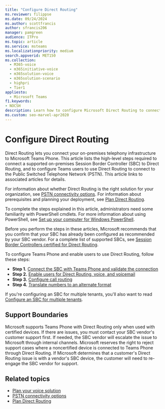 ```yaml
---
title: "Configure Direct Routing"
ms.reviewer: filippse
ms.date: 09/24/2024
ms.author: scottfrancis
author: sfrancis206
manager: pamgreen
audience: ITPro
ms.topic: article
ms.service: msteams
ms.localizationpriority: medium
search.appverid: MET150
ms.collection: 
  - M365-voice
  - m365initiative-voice
  - m365solution-voice
  - m365solution-scenario
  - highpri
  - Tier1
appliesto: 
  - Microsoft Teams
f1.keywords:
- NOCSH
description: Learn how to configure Microsoft Direct Routing to connect your on-premises telephony infrastructure to Teams Phone.
ms.custom: seo-marvel-apr2020
---
```


# Configure Direct Routing

Direct Routing lets you connect your on-premises telephony infrastructure to Microsoft Teams Phone. This article lists the high-level steps required to connect a supported on-premises Session Border Controller (SBC) to Direct Routing, and to configure Teams users to use Direct Routing to connect to the Public Switched Telephone Network (PSTN). This article links to associated articles for details.  

For information about whether Direct Routing is the right solution for your organization, see [PSTN connectivity options](pstn-connectivity.md). For information about prerequisites and planning your deployment, see [Plan Direct Routing](direct-routing-plan.md).

To complete the steps explained in this article, administrators need some familiarity with PowerShell cmdlets. For more information about using PowerShell, see [Set up your computer for Windows PowerShell](/SkypeForBusiness/set-up-your-computer-for-windows-powershell/set-up-your-computer-for-windows-powershell).

Before you perform the steps in these articles, Microsoft recommends that you confirm that your SBC has already been configured as recommended by your SBC vendor. For a complete list of supported SBCs, see [Session Border Controllers certified for Direct Routing](direct-routing-border-controllers.md).

To configure Teams Phone and enable users to use Direct Routing, follow these steps:

- **Step 1.** [Connect the SBC with Teams Phone and validate the connection](direct-routing-connect-the-sbc.md)
- **Step 2.** [Enable users for Direct Routing, voice, and voicemail](direct-routing-enable-users.md)
- **Step 3.** [Configure call routing](direct-routing-voice-routing.md)
- **Step 4.** [Translate numbers to an alternate format](direct-routing-translate-numbers.md)

If you're configuring an SBC for multiple tenants, you'll also want to read [Configure an SBC for multiple tenants](direct-routing-sbc-multiple-tenants.md).

## Support Boundaries

Microsoft supports Teams Phone with Direct Routing only when used with certified devices. If there are issues, you must contact your SBC vendor's customer support first. If needed, the SBC vendor will escalate the issue to Microsoft through internal channels. Microsoft reserves the right to reject support cases where a noncertified device is connected to Teams Phone through Direct Routing. If Microsoft determines that a customer's Direct Routing issue is with a vendor's SBC device, the customer will need to re-engage the SBC vendor for support.

## Related topics

- [Plan your voice solution](cloud-voice-landing-page.md)
- [PSTN connectivity options](pstn-connectivity.md)
- [Plan Direct Routing](direct-routing-plan.md)
